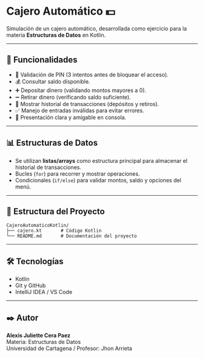 # Cajero Automático 💵

Simulación de un cajero automático, desarrollada como ejercicio para la materia **Estructuras de Datos** en Kotlin.

---

## 🚀 Funcionalidades

- 🔑 Validación de PIN (3 intentos antes de bloquear el acceso).
- 💰 Consultar saldo disponible.
- ➕ Depositar dinero (validando montos mayores a 0).
- ➖ Retirar dinero (verificando saldo suficiente).
- 📝 Mostrar historial de transacciones (depósitos y retiros).
- ✅ Manejo de entradas inválidas para evitar errores.
- 🎨 Presentación clara y amigable en consola.

---

## 📊 Estructuras de Datos

- Se utilizan **listas/arrays** como estructura principal para almacenar el historial de transacciones.
- Bucles (`for`) para recorrer y mostrar operaciones.
- Condicionales (`if/else`) para validar montos, saldo y opciones del menú.

---

## 📂 Estructura del Proyecto
```
CajeroAutomaticoKotlin/
├── cajero.kt       # Código Kotlin
└── README.md       # Documentación del proyecto
```

---

## 🛠️ Tecnologías

- Kotlin 
- Git y GitHub
- IntelliJ IDEA / VS Code

---

## ✒️ Autor

**Alexis Juliette Cera Paez**  
Materia: Estructuras de Datos  
Universidad de Cartagena / Profesor: Jhon Arrieta  


